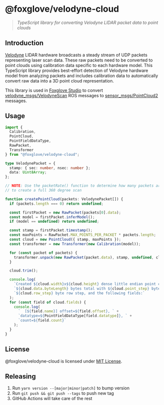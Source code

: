 # @foxglove/velodyne-cloud

> _TypeScript library for converting Velodyne LIDAR packet data to point clouds_

## Introduction

[Velodyne](https://velodynelidar.com/) LIDAR hardware broadcasts a steady stream of UDP packets representing laser scan data. These raw packets need to be converted to point clouds using calibration data specific to each hardware model. This TypeScript library provides best-effort detection of Velodyne hardware model from analyzing packets and includes calibration data to automatically convert raw data into a 3D point cloud representation.

This library is used in [Foxglove Studio](https://foxglove.dev/) to convert [velodyne_msgs/VelodyneScan](http://docs.ros.org/en/indigo/api/velodyne_msgs/html/msg/VelodyneScan.html) ROS messages to [sensor_msgs/PointCloud2](http://docs.ros.org/en/melodic/api/sensor_msgs/html/msg/PointCloud2.html) messages.

## Usage

```Typescript
import {
  Calibration,
  PointCloud,
  PointFieldDataType,
  RawPacket,
  Transformer
} from "@foxglove/velodyne-cloud";

type VelodynePacket = {
  stamp: { sec: number, nsec: number };
  data: Uint8Array;
};

// NOTE: Use the packetRate() function to determine how many packets are needed
// to create a full 360 degree scan

function createPointCloud(packets: VelodynePacket[]) {
  if (packets.length === 0) return undefined;

  const firstPacket = new RawPacket(packets[0].data);
  const model = firstPacket.inferModel();
  if (model == undefined) return undefined;

  const stamp = firstPacket.timestamp();
  const maxPoints = RawPacket.MAX_POINTS_PER_PACKET * packets.length;
  const cloud = new PointCloud({ stamp, maxPoints });
  const transformer = new Transformer(new Calibration(model));

  for (const packet of packets) {
    transformer.unpack(new RawPacket(packet.data), stamp, undefined, cloud);
  }

  cloud.trim();

  console.log(
    `Created ${cloud.width}x${cloud.height} dense little endian point cloud data. ` +
    `${cloud.data.byteLength} bytes total with ${cloud.point_step} byte point step, ` +
    `${cloud.row_step} byte row step, and the following fields:`
  );
  for (const field of cloud.fields) {
    console.log(
      `  [${field.name}] offset=${field.offset}, ` +
      `datatype=${PointFieldDataType[field.datatype]}, ` +
      `count=${field.count}`
    );
  }
}
```

## License

@foxglove/velodyne-cloud is licensed under [MIT License](https://opensource.org/licenses/MIT).

## Releasing

1. Run `yarn version --[major|minor|patch]` to bump version
2. Run `git push && git push --tags` to push new tag
3. GitHub Actions will take care of the rest

